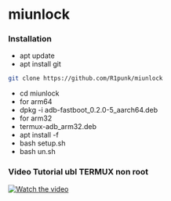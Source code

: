 # miunlock
### Installation
- apt update
- apt install git
```bash
git clone https://github.com/R1punk/miunlock
```
- cd miunlock
- for arm64
- dpkg -i adb-fastboot_0.2.0-5_aarch64.deb
- for arm32
- termux-adb_arm32.deb
- apt install -f
- bash setup.sh
- bash un.sh
### Video Tutorial ubl TERMUX non root
[![Watch the video](https://i.ibb.co/FxHxBN1/download.jpg)](https://www.youtube.com/watch?v=zBNvIuL4X1Y)


